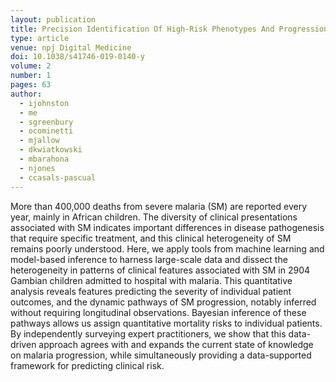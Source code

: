 ```yaml
---
layout: publication
title: Precision Identification Of High-Risk Phenotypes And Progression Pathways In Severe Malaria Without Requiring Longitudinal Data
type: article
venue: npj Digital Medicine
doi: 10.1038/s41746-019-0140-y
volume: 2
number: 1
pages: 63
author:
  - ijohnston
  - me
  - sgreenbury
  - ocominetti
  - mjallow
  - dkwiatkowski
  - mbarahona
  - njones
  - ccasals-pascual
---
```


More than 400,000 deaths from severe malaria (SM) are reported every year, mainly in African children. The diversity of clinical presentations associated with SM indicates important differences in disease pathogenesis that require specific treatment, and this clinical heterogeneity of SM remains poorly understood. Here, we apply tools from machine learning and model-based inference to harness large-scale data and dissect the heterogeneity in patterns of clinical features associated with SM in 2904 Gambian children admitted to hospital with malaria. This quantitative analysis reveals features predicting the severity of individual patient outcomes, and the dynamic pathways of SM progression, notably inferred without requiring longitudinal observations. Bayesian inference of these pathways allows us assign quantitative mortality risks to individual patients. By independently surveying expert practitioners, we show that this data-driven approach agrees with and expands the current state of knowledge on malaria progression, while simultaneously providing a data-supported framework for predicting clinical risk.
